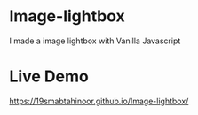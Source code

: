 # Image-lightbox
I made a image lightbox with Vanilla Javascript
<h1>Live Demo</h1>
<a href="https://19smabtahinoor.github.io/Image-lightbox/">https://19smabtahinoor.github.io/Image-lightbox/</a>
